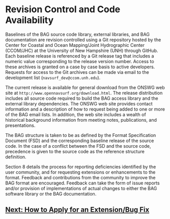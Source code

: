 # Revision Control and Code Availability

Baselines of the BAG source code library, external libraries, and BAG documentation are revision controlled using a Git repository hosted by the Center for Coastal and Ocean Mapping/Joint Hydrographic Center (CCOM/JHC) at the University of New Hampshire (UNH) through GitHub.  Each baseline release is referenced by a Git release tag that includes a numeric value corresponding to the release version number.  Access to these archives is granted on a case by case basis to active developers.  Requests for access to the Git archives can be made via email to the development list (``navsurf_dev@ccom.unh.edu``).

The current release is available for general download from the ONSWG web site at ``http://www.opennavsurf.org/download.html``.  The release distribution includes all source code required to build the BAG access library and the external library dependencies. The ONSWG web site provides contact information and a description of how to request being added to one or more of the BAG email lists.  In addition, the web site includes a wealth of historical background information from meeting notes, publications, and presentations.

The BAG structure is taken to be as defined by the Format Specification Document (FSD) and the corresponding baseline release of the source code.  In the case of a conflict between the FSD and the source code, precedence is given to the source code as the reference structure definition.

Section 8 details the process for reporting deficiencies identified by the user community, and for requesting extensions or enhancements to the format.  Feedback and contributions from the community to improve the BAG format are encouraged. Feedback can take the form of issue reports and/or provision of implementations of actual changes to either the BAG software library or the BAG documentation.

## [Next: How to Apply for an Extension/Bug Fix](FSD-Extensions.md)